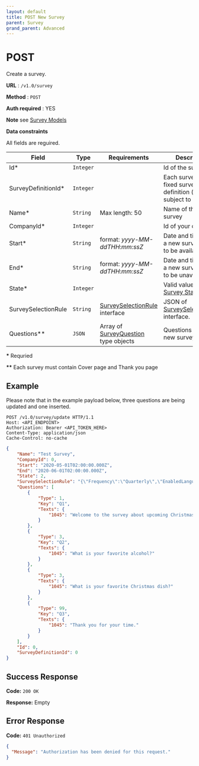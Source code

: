 ```yaml
---
layout: default
title: POST New Survey
parent: Survey
grand_parent: Advanced
---
```


# POST
Create a survey.

**URL** : `/v1.0/survey`

**Method** : `POST`

**Auth required** : YES

**Note**
see [Survey Models](./survey-interface.md)

**Data constraints**

All fields are reguired.

| Field               | Type      | Requirements                                            | Description                                                    |
| ------------------- | --------- | ------------------------------------------------------- | -------------------------------------------------------------- |
| Id\*                | `Integer` |                                                         | Id of the survey                                               |
| SurveyDefinitionId\*| `Integer` |                                                         | Each survey has fixed survey definition (not subject to change)|
| Name\*              | `String`  | Max length: 50                                          | Name of the new survey                                         |
| CompanyId\*         | `Integer` |                                                         | Id of your company                                             |
| Start\*             | `String`  | format: *yyyy-MM-ddTHH:mm:ssZ*                          | Date and time when a new survey starts to be available         |
| End\*               | `String`  | format: *yyyy-MM-ddTHH:mm:ssZ*                          | Date and time when a new survey starts to be unavailable       |
| State\*             | `Integer` |                                                         | Valid value of [Survey State](./survey-enum.md#surveystate) enum	 |
| SurveySelectionRule | `String`  | [SurveySelectionRule](./survey-interface.md#surveyselectionrule) interface   | JSON of [SurveySelectionRule](./survey-interface.md#surveyselectionrule) interface. |
| Questions\*\*       | `JSON`    | Array of [SurveyQuestion](./survey-interface.md#surveyquestion) type objects | Questions of the new survey.                                   |

**\*** Requried

**\*\*** Each survey must contain Cover page and Thank you page

## Example
Please note that in the example payload below, three questions are being updated and one inserted.

``` http
POST /v1.0/survey/update HTTP/1.1
Host: <API_ENDPOINT>
Authorization: Bearer <API_TOKEN_HERE>
Content-Type: application/json
Cache-Control: no-cache
```

``` json
{
	"Name": "Test Survey",
	"CompanyId": 0,
	"Start": "2020-05-01T02:00:00.000Z",
	"End": "2020-06-01T02:00:00.000Z",
	"State": 2,
	"SurveySelectionRule": "{\"Frequency\":\"Quarterly\",\"EnabledLanguages\":\"[{\"id\":1045,\"label\":\"English\",\"code\":\"en\"}]\",\"Filters\":{\"Manager\":\"GUNNAR\"}}",
	"Questions": [
		{
			"Type": 1,
			"Key": "Q1",
			"Texts": {
				"1045": "Welcome to the survey about upcoming Christmas party."
			}
		},
		{
			"Type": 3,
			"Key": "Q2",
			"Texts": {
				"1045": "What is your favorite alcohol?"
			}
		},
		{
			"Type": 3,
			"Texts": {
				"1045": "What is your favorite Christmas dish?"
			}
		},
		{
			"Type": 99,
			"Key": "Q3",
			"Texts": {
				"1045": "Thank you for your time."
			}
		}
	],
	"Id": 0,
	"SurveyDefinitionId": 0
}
```

## Success Response

**Code:** `200 OK`

**Response:** Empty

## Error Response

**Code:** `401 Unauthorized`

```json
{
  "Message": "Authorization has been denied for this request."
}
```